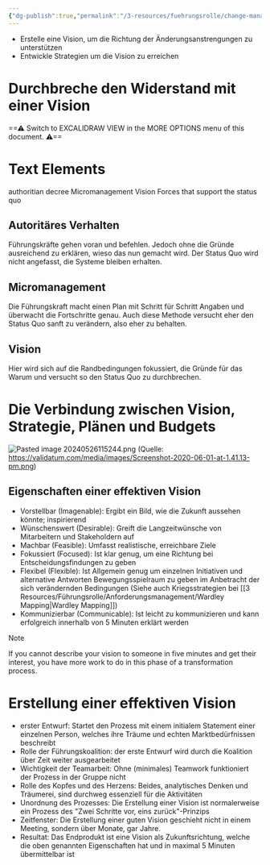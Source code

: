 ```yaml
---
{"dg-publish":true,"permalink":"/3-resources/fuehrungsrolle/change-management/change-management-von-john-kotter/entwicklung-einer-vision-und-strategie/","created":"2024-05-26T15:26:42.043+02:00","updated":"2024-05-26T15:47:06.532+02:00"}
---
```



- Erstelle eine Vision, um die Richtung der Änderungsanstrengungen zu unterstützen
- Entwickle Strategien um die Vision zu erreichen

# Durchbreche den Widerstand mit einer Vision


<div class="transclusion internal-embed is-loaded"><div class="markdown-embed">





==⚠  Switch to EXCALIDRAW VIEW in the MORE OPTIONS menu of this document. ⚠==

# Text Elements

authoritian decree 
Micromanagement 
Vision 
Forces that support the status quo 


</div></div>


## Autoritäres Verhalten

Führungskräfte gehen voran und befehlen. Jedoch ohne die Gründe ausreichend zu erklären, wieso das nun gemacht wird. Der Status Quo wird nicht angefasst, die Systeme bleiben erhalten.

## Micromanagement

Die Führungskraft macht einen Plan mit Schritt für Schritt Angaben und überwacht die Fortschritte genau. Auch diese Methode versucht eher den Status Quo sanft zu verändern, also eher zu behalten.

## Vision

Hier wird sich auf die Randbedingungen fokussiert, die Gründe für das Warum und versucht so den Status Quo zu durchbrechen.

# Die Verbindung zwischen Vision, Strategie, Plänen und Budgets

![Pasted image 20240526115244.png](/img/user/4%20Archive/Assets/Pasted%20image%2020240526115244.png)
(Quelle: https://validatum.com/media/images/Screenshot-2020-06-01-at-1.41.13-pm.png)

## Eigenschaften einer effektiven Vision

- Vorstellbar (Imagenable): Ergibt ein Bild, wie die Zukunft aussehen könnte; inspirierend
- Wünschenswert (Desirable): Greift die Langzeitwünsche von Mitarbeitern und Stakeholdern auf
- Machbar (Feasible): Umfasst realistische, erreichbare Ziele
- Fokussiert (Focused): Ist klar genug, um eine Richtung bei Entscheidungsfindungen zu geben
- Flexibel (Flexible): Ist Allgemein genug um einzelnen Initiativen und alternative Antworten Bewegungsspielraum zu geben im Anbetracht der sich verändernden Bedingungen (Siehe auch Kriegsstrategien bei [[3 Resources/Führungsrolle/Anforderungsmanagement/Wardley Mapping\|Wardley Mapping]])
- Kommunizierbar (Communicable): Ist leicht zu kommunizieren und kann erfolgreich innerhalb von 5 Minuten erklärt werden

> [!NOTE] 
> If you cannot describe your vision to someone in five minutes and get their interest, you have more work to do in this phase of a transformation process.

# Erstellung einer effektiven Vision

- erster Entwurf: Startet den Prozess mit einem initialem Statement einer einzelnen Person, welches ihre Träume und echten Marktbedürfnissen beschreibt
- Rolle der Führungskoalition: der erste Entwurf wird durch die Koalition über Zeit weiter ausgearbeitet
- Wichtigkeit der Teamarbeit: Ohne (minimales) Teamwork funktioniert der Prozess in der Gruppe nicht
- Rolle des Kopfes und des Herzens: Beides, analytisches Denken und Träumerei, sind durchweg essenziell für die Aktivitäten
- Unordnung des Prozesses: Die Erstellung einer Vision ist normalerweise ein Prozess des "Zwei Schritte vor, eins zurück"-Prinzips
- Zeitfenster: Die Erstellung einer guten Vision geschieht nicht in einem Meeting, sondern über Monate, gar Jahre.
- Resultat: Das Endprodukt ist eine Vision als Zukunftsrichtung, welche die oben genannten Eigenschaften hat und in maximal 5 Minuten übermittelbar ist